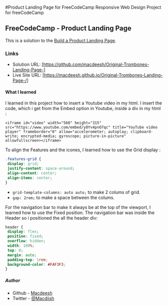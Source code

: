#Product Landing Page for FreeCodeCamp
Responsive Web Design Project for freeCodeCamp

## FreeCodeCamp - Product Landing Page

This is a solution to the [Build a Product Landing Page](https://www.freecodecamp.org/learn/responsive-web-design/responsive-web-design-projects/build-a-product-landing-page). 

### Links

- Solution URL: [https://github.com/macdeesh/Original-Trombones-Landing-Page-]
- Live Site URL: [https://macdeesh.github.io/Original-Trombones-Landing-Page-/]

#### What I learned

I learned in this project how to insert a Youtube video in my html. I insert the code, which i get from the Embed option in Youtube, inside a div in my html :

```
<iframe id="video" width="560" height="315" src="https://www.youtube.com/embed/y8Yv4pnO7qc" title="YouTube video player" frameborder="0" allow="accelerometer; autoplay; clipboard-write; encrypted-media; gyroscope; picture-in-picture" allowfullscreen></iframe>
```  

To align the Features and the icones, I learned how to use the Grid display : 

  ```css
 .features-grid {
   display: grid;
   justify-content: space-around;
   align-content: center;
   align-items: center;
  } 
  ```
  -  ```grid-template-columns: auto auto;``` to make 2 colums of grid.
  -  ```gap: 2rem;``` to make a space between the colums.


  For the navigation bar to make it always be at the top of the viewport, I learned how to use the Fixed position. The navigation bar was inside the Header so i positioned the all the header div:
  
  ```css
  header {
   display: flex;
   position: fixed;
   overflow: hidden;
   width: 100%;
   top: 0;
   margin: auto;
   padding-top: 1rem;
   background-color: #FAF3F3;
  }
  ```
  
##### Author

- Github - [Macdeesh](https://github.com/macdeesh)
- Twitter - [@Macdiish](https://twitter.com/Macdiish)
